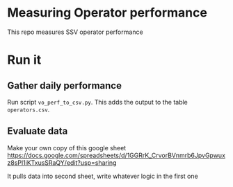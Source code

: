 # Measuring Operator performance 
This repo measures SSV operator performance 

# Run it 
## Gather daily performance 
Run script `vo_perf_to_csv.py`. This adds the output to the table `operators.csv`. 
## Evaluate data 
Make your own copy of this google sheet https://docs.google.com/spreadsheets/d/1GGRrK_CrvorBVnmrb6JpvGpwuxz8sPl1iKTxusSRaQY/edit?usp=sharing

It pulls data into second sheet, write whatever logic in the first one 
